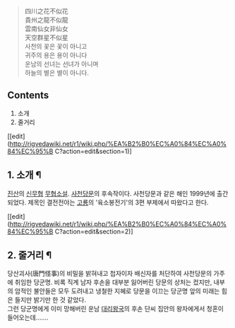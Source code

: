 > 四川之花不似花  
貴州之龍不似龍  
雲南仙女非仙女  
天空群星不似星  
사천의 꽃은 꽃이 아니고  
귀주의 용은 용이 아니다  
운남의 선녀는 선녀가 아니며  
하늘의 별은 별이 아니다.

## Contents

    

1. 소개 
2. 줄거리 

[[edit](http://rigvedawiki.net/r1/wiki.php/%EA%B2%B0%EC%A0%84%EC%A0%84%EC%95%B
C?action=edit&section=1)]

## 1. 소개 ¶

[진산](%EC%A7%84%EC%82%B0.md)의 [신무협](%EC%8B%A0%EB%AC%B4%ED%98%91.md)
[무협소설](%EB%AC%B4%ED%98%91%EC%86%8C%EC%84%A4.md).
[사천당문](%EC%82%AC%EC%B2%9C%EB%8B%B9%EB%AC%B8%28%EC%86%8C%EC%84%A4%29.md)의
후속작이다. 사천당문과 같은 해인 1999년에 출간되었다. 제목인 결전전야는 [고룡](%EA%B3%A0%EB%A3%A1.md)의
'육소봉전기'의 3편 부제에서 따왔다고 한다.  

[[edit](http://rigvedawiki.net/r1/wiki.php/%EA%B2%B0%EC%A0%84%EC%A0%84%EC%95%B
C?action=edit&section=2)]

## 2. 줄거리 ¶

  

당산괴사(唐門怪事)의 비밀을 밝혀내고 첩자이자 배신자를 처단하여 사천당문의 가주에 취임한 당군명. 비록 직계 남자 후손을 대부분 잃어버린
당문의 상처는 컸지만, 내부의 암적인 불안들은 모두 도려내고 냉철한 지혜로 당문을 이끄는 당군명 앞의 미래는 힘은 들지만 밝기만 한 것
같았다.  
그런 당군명에게 이미 망해버린 운남 [대리왕국](%EB%8C%80%EB%A6%AC%EA%B5%AD.md)의 후손 단씨 집안의 왕자에게서
청혼이 들어오는데…….

